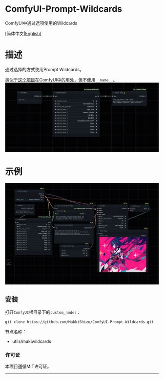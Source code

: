 # ComfyUI-Prompt-Wildcards
ComfyUI中通过选项使用的Wildcards

[简体中文|[English](README.md)]
# 描述
通过选择的方式使用Prompt Wildcards。

类似于[这个项目](https://github.com/AUTOMATIC1111/stable-diffusion-webui-wildcards)在ComfyUI中的用处，但不使用`__name__`。
![image](/example/example1.png)
# 示例
![image](/example/example2.png)
## 安装
打开`ComfyUI`根目录下的`custom_nodes`：
```
git clone https://github.com/MakkiShizu/ComfyUI-Prompt-Wildcards.git
```
节点名称：

- utils/makiwildcards
### 许可证
本项目遵循MIT许可证。  
<hr>